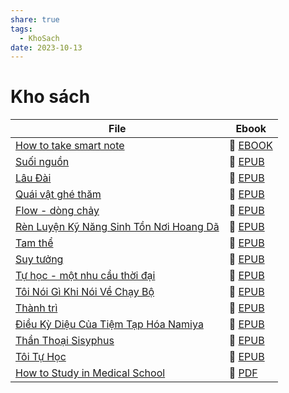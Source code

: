 ```yaml
---
share: true
tags:
  - KhoSach
date: 2023-10-13
---
```


# Kho sách

| File                                                                                                             | Ebook                                                                                                |
| ---------------------------------------------------------------------------------------------------------------- | ---------------------------------------------------------------------------------------------------- |
| [How to take smart note](./How%20to%20take%20smart%20note.md)                                   | 📘 [EBOOK](https://onedrive.live.com/download?resid=E92BC60129512289%21162&authkey=!ACAHXyxr-XNkNtU) |
| [Suối nguồn](./Su%E1%BB%91i%20ngu%E1%BB%93n.md)                                                           | 📘 [EPUB](https://onedrive.live.com/download?resid=E92BC60129512289%21161&authkey=!AOzzN4AoL6u3Olc)  |
| [Lâu Đài](./L%C3%A2u%20%C4%90%C3%A0i.md)                                                                 | 📘 [EPUB](https://onedrive.live.com/download?resid=E92BC60129512289%21160&authkey=!ANZOabvl6www7fM)  |
| [Quái vật ghé thăm](./Qu%C3%A1i%20v%E1%BA%ADt%20gh%C3%A9%20th%C4%83m.md)                                             | 📘 [EPUB](https://onedrive.live.com/download?resid=E92BC60129512289%21146&authkey=!AM7V3XsMlF1slZE)  |
| [Flow - dòng chảy](./Flow%20-%20d%C3%B2ng%20ch%E1%BA%A3y.md)                                               | 📘 [EPUB](https://onedrive.live.com/download?resid=E92BC60129512289%21145&authkey=!AKIpLNZFODzrdwY)  |
| [Rèn Luyện Kỹ Năng Sinh Tồn Nơi Hoang Dã](./R%C3%A8n%20Luy%E1%BB%87n%20K%E1%BB%B9%20N%C4%83ng%20Sinh%20T%E1%BB%93n%20N%C6%A1i%20Hoang%20D%C3%A3.md) | 📘 [EPUB](https://onedrive.live.com/download?resid=E92BC60129512289%21144&authkey=!AK_j7nwtSi7tGlU)  |
| [Tam thể](./Tam%20th%E1%BB%83.md)                                                                 | 📘 [EPUB](https://onedrive.live.com/download?resid=E92BC60129512289%21141&authkey=!AArX_gWQDDjpoPE)  |
| [Suy tưởng](./Suy%20t%C6%B0%E1%BB%9Fng.md)                                                             | 📘 [EPUB](https://onedrive.live.com/download?resid=E92BC60129512289%21139&authkey=!AEPjrMaAhPHRdAM)  |
| [Tự học - một nhu cầu thời đại](./T%E1%BB%B1%20h%E1%BB%8Dc%20-%20m%E1%BB%99t%20nhu%20c%E1%BA%A7u%20th%E1%BB%9Di%20%C4%91%E1%BA%A1i.md)                     | 📘 [EPUB](https://onedrive.live.com/download?resid=E92BC60129512289%21136&authkey=!ALEupx-BFHlR64g)  |
| [Tôi Nói Gì Khi Nói Về Chạy Bộ](./T%C3%B4i%20N%C3%B3i%20G%C3%AC%20Khi%20N%C3%B3i%20V%E1%BB%81%20Ch%E1%BA%A1y%20B%E1%BB%99.md)                     | 📘 [EPUB](https://onedrive.live.com/download?resid=E92BC60129512289%21132&authkey=!AAPSuEtaePaU-sM)  |
| [Thành trì](./Th%C3%A0nh%20tr%C3%AC.md)                                                             | 📘 [EPUB](https://onedrive.live.com/download?resid=E92BC60129512289%21131&authkey=!AEps34BmYhxeQ9Q)  |
| [Điều Kỳ Diệu Của Tiệm Tạp Hóa Namiya](./%C4%90i%E1%BB%81u%20K%E1%BB%B3%20Di%E1%BB%87u%20C%E1%BB%A7a%20Ti%E1%BB%87m%20T%E1%BA%A1p%20H%C3%B3a%20Namiya.md)       | 📘 [EPUB](https://onedrive.live.com/download?resid=E92BC60129512289%21133&authkey=!ALVKfnD3YetdmkA)  |
| [Thần Thoại Sisyphus](./Th%E1%BA%A7n%20Tho%E1%BA%A1i%20Sisyphus.md)                                         | 📘 [EPUB](https://onedrive.live.com/download?resid=E92BC60129512289%21130&authkey=!ANtPm4g0YNPGhsg)  |
| [Tôi Tự Học](./T%C3%B4i%20T%E1%BB%B1%20H%E1%BB%8Dc.md)                                                           | 📘 [EPUB](https://onedrive.live.com/download?resid=E92BC60129512289%21138&authkey=!AB0rPU2Me_RLkG4)  |
| [How to Study in Medical School](./How%20to%20Study%20in%20Medical%20School.md)                   | 📙 [PDF](https://onedrive.live.com/download?resid=E92BC60129512289%21137&authkey=!AIFEgkU1djD4gl8)   |

